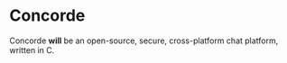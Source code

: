 # Concorde

Concorde **will** be an open-source, secure, cross-platform chat platform, written in C.

